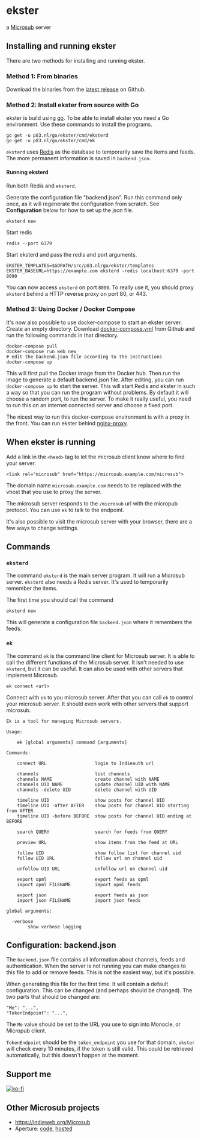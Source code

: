 # ekster

a [Microsub](https://indieweb.org/Microsub) server

## Installing and running ekster

There are two methods for installing and running ekster.

### Method 1: From binaries

Download the binaries from the [latest release](https://github.cGom/pstuifzand/ekster/releases/) on Github.

### Method 2: Install ekster from source with Go

ekster is build using [go](https://golang.org). To be able to install ekster
you need a Go environment. Use these commands to install the programs.

    go get -u p83.nl/go/ekster/cmd/eksterd
    go get -u p83.nl/go/ekster/cmd/ek

`eksterd` uses [Redis](https://redis.io/) as the database to temporarily save
the items and feeds. The more permanent information is saved in `backend.json`.

#### Running eksterd

Run both Redis and `eksterd`.

Generate the configuration file "backend.json". Run this command only once, as
it will regenerate the configuration from scratch. See **Configuration** below for
how to set up the json file.

    eksterd new

Start redis

    redis --port 6379

Start eksterd and pass the redis and port arguments.

    EKSTER_TEMPLATES=$GOPATH/src/p83.nl/go/ekster/templates EKSTER_BASEURL=https://example.com eksterd -redis localhost:6379 -port 8090

You can now access `eksterd` on port `8090`. To really use it, you should proxy
`eksterd` behind a HTTP reverse proxy on port 80, or 443.

### Method 3: Using Docker / Docker Compose

It's now also possible to use docker-compose to start an ekster server. Create an empty directory.
Download [docker-compose.yml](https://raw.githubusercontent.com/pstuifzand/ekster/master/docker-compose.yml) from Github
and run the following commands in that directory.

    docker-compose pull
    docker-compose run web new
    # edit the backend.json file according to the instructions
    docker-compose up

This will first pull the Docker image from the Docker hub. Then run the image to generate a default backend.json file.
After editing, you can run `docker-compose up` to start the server. This will start Redis and ekster in such a way
so that you can run the program without problems. By default it will choose a random port, to run the server.
To make it really useful, you need to run this on an internet connected server and choose a fixed port.

The nicest way to run this docker-compose environment is with a proxy in the front. You can run ekster behind
[nginx-proxy](https://github.com/jwilder/nginx-proxy).

## When ekster is running

Add a link in the `<head>` tag to let the microsub client know where to find your server.

    <link rel="microsub" href="https://microsub.example.com/microsub">

The domain name `microsub.example.com` needs to be replaced with the vhost that
you use to proxy the server.

The microsub server responds to the `/microsub` url with the micropub protocol.
You can use `ek` to talk to the endpoint.

It's also possible to visit the microsub server with your browser, there are a few ways to
change settings.

## Commands

### `eksterd`

The command `eksterd` is the main server program. It will run a Microsub server.
`eksterd` also needs a Redis server. It's used to temporarily remember the items.

The first time you should call the command

    eksterd new

This will generate a configuration file `backend.json` where it remembers the feeds.

### `ek`

The command `ek` is the command line client for Microsub server. It is able to
call the different functions of the Microsub server. It isn't needed to use `eksterd`, but
it can be useful. It can also be used with other servers that implement Microsub.

    ek connect <url>

Connect with `ek` to you microsub server. After that you can call `ek` to
control your microsub server. It should even work with other servers that
support microsub.

    Ek is a tool for managing Microsub servers.

    Usage:

        ek [global arguments] command [arguments]

    Commands:

        connect URL                  login to Indieauth url

        channels                     list channels
        channels NAME                create channel with NAME
        channels UID NAME            update channel UID with NAME
        channels -delete UID         delete channel with UID

        timeline UID                 show posts for channel UID
        timeline UID -after AFTER    show posts for channel UID starting from AFTER
        timeline UID -before BEFORE  show posts for channel UID ending at BEFORE

        search QUERY                 search for feeds from QUERY

        preview URL                  show items from the feed at URL

        follow UID                   show follow list for channel uid
        follow UID URL               follow url on channel uid

        unfollow UID URL             unfollow url on channel uid

        export opml                  export feeds as opml
        import opml FILENAME         import opml feeds

        export json                  export feeds as json
        import json FILENAME         import json feeds

    global arguments:

      -verbose
            show verbose logging

## Configuration: backend.json

The `backend.json` file contains all information about channels, feeds and authentication.
When the server is not running you can make changes to this file to add or remove feeds.
This is not the easiest way, but it's possible.

When generating this file for the first time. It will contain a default
configuration. This can be changed (and perhaps should be changed).
The two parts that should be changed are:

    "Me": "...",
    "TokenEndpoint": "...",


The `Me` value should be set to the URL you use to sign into Monocle, or
Micropub client.

`TokenEndpoint` should be the `token_endpoint` you use for that domain,
`ekster` will check every 10 minutes, if the token is still valid. This could
be retrieved automatically, but this doesn't happen at the moment.

## Support me

[![ko-fi](https://www.ko-fi.com/img/githubbutton_sm.svg)](https://ko-fi.com/V7V7ZUS1)

## Other Microsub projects

* <https://indieweb.org/Microsub>
* Aperture: [code](https://github.com/aaronpk/Aperture), [hosted](https://aperture.p3k.io)
